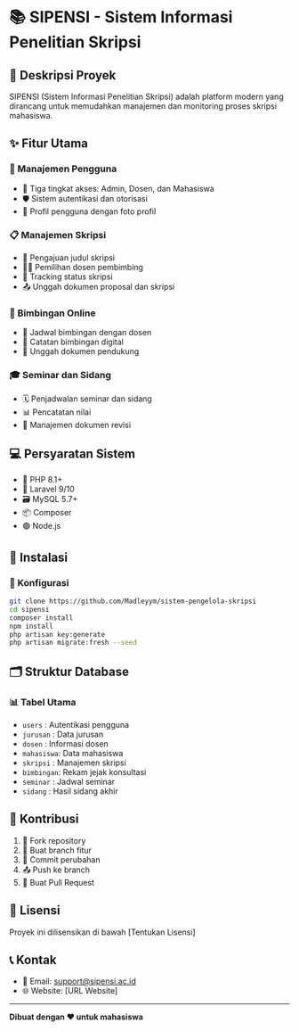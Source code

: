 # 📚 SIPENSI - Sistem Informasi Penelitian Skripsi

## 🎯 Deskripsi Proyek

SIPENSI (Sistem Informasi Penelitian Skripsi) adalah platform modern yang dirancang untuk memudahkan manajemen dan monitoring proses skripsi mahasiswa.

## ✨ Fitur Utama

### 👥 Manajemen Pengguna
- 🔐 Tiga tingkat akses: Admin, Dosen, dan Mahasiswa
- 🛡️ Sistem autentikasi dan otorisasi
- 📸 Profil pengguna dengan foto profil

### 📋 Manajemen Skripsi
- 📝 Pengajuan judul skripsi
- 👨‍🏫 Pemilihan dosen pembimbing
- 🔄 Tracking status skripsi
- 📤 Unggah dokumen proposal dan skripsi

### 💬 Bimbingan Online
- 📆 Jadwal bimbingan dengan dosen
- 📝 Catatan bimbingan digital
- 📎 Unggah dokumen pendukung

### 🎓 Seminar dan Sidang
- 🗓️ Penjadwalan seminar dan sidang
- 📊 Pencatatan nilai
- 📑 Manajemen dokumen revisi

## 💻 Persyaratan Sistem

- 🐘 PHP 8.1+
- 🚀 Laravel 9/10
- 🗃️ MySQL 5.7+
- 📦 Composer
- 🟢 Node.js

## 🚀 Instalasi

### 🔧 Konfigurasi
```bash
git clone https://github.com/Madleyym/sistem-pengelola-skripsi
cd sipensi
composer install
npm install
php artisan key:generate
php artisan migrate:fresh --seed
```

## 🗂️ Struktur Database

### 📊 Tabel Utama
- `users`    : Autentikasi pengguna
- `jurusan`  : Data jurusan
- `dosen`    : Informasi dosen
- `mahasiswa`: Data mahasiswa
- `skripsi`  : Manajemen skripsi
- `bimbingan`: Rekam jejak konsultasi
- `seminar`  : Jadwal seminar
- `sidang`   : Hasil sidang akhir

## 🤝 Kontribusi

1. 🍴 Fork repository
2. 🌿 Buat branch fitur
3. 💾 Commit perubahan
4. 📤 Push ke branch
5. 🔀 Buat Pull Request

## 📜 Lisensi

Proyek ini dilisensikan di bawah [Tentukan Lisensi]

## 📞 Kontak

- 📧 Email: support@sipensi.ac.id
- 🌐 Website: [URL Website]

---

**Dibuat dengan ❤️ untuk mahasiswa**